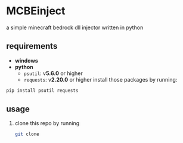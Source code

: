# MCBEinject
a simple minecraft bedrock dll injector written in python

## requirements
- **windows**
- **python**
  - `psutil`: v**5.6.0** or higher
  - `requests`: v**2.20.0** or higher
install those packages by running:
```bash
pip install psutil requests
```

## usage
1. clone this repo by running
   ```bash
   git clone
